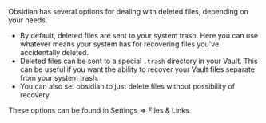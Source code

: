 Obsidian has several options for dealing with deleted files, depending on your needs.

- By default, deleted files are sent to your system trash. Here you can use whatever means your system has for recovering files you've accidentally deleted. 
- Deleted files can be sent to a special `.trash` directory in your Vault. This can be useful if you want the ability to recover your Vault files separate from your system trash. 
- You can also set obsidian to just delete files without possibility of recovery. 

These options can be found in Settings => Files & Links.